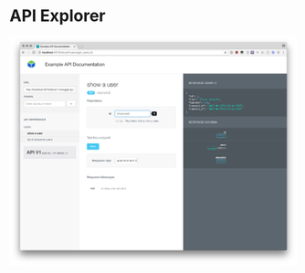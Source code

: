# API Explorer

![Screenshot](https://github.com/DonSchado/api-documentation-explorer/blob/master/screenshot.png?raw=true)
